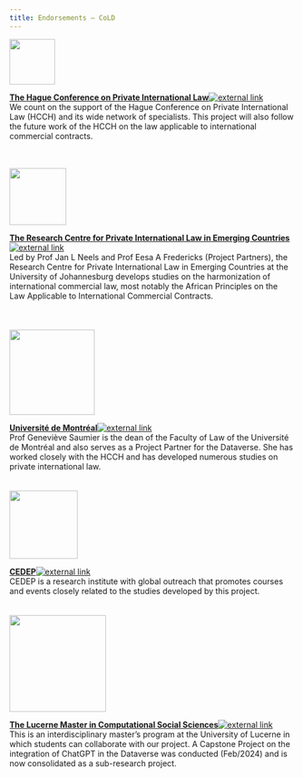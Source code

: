 ```yaml
---
title: Endorsements — CoLD
---
```


<img src="https://choiceoflawdataverse.blob.core.windows.net/assets/hcch-logo.svg" width="80"/>

<a href="https://www.hcch.net/en/home" target="_blank">**The Hague Conference on Private International Law**<img
    src="https://choiceoflawdataverse.blob.core.windows.net/assets/external_link.svg"
    alt="external link"
    class="external-link-icon"
  /></a>  
We count on the support of the Hague Conference on Private International Law (HCCH) and its wide network of specialists. This project will also follow the future work of the HCCH on the law applicable to international commercial contracts.
<br><br><br>

<img src="https://choiceoflawdataverse.blob.core.windows.net/assets/university-of-johannesburg-logo.svg" width="100"/>

<a href="https://www.uj.ac.za/faculties/law/research-centre-for-private-international-law-in-emerging-countries/" target="_blank">**The Research Centre for Private International Law in Emerging Countries**<img
    src="https://choiceoflawdataverse.blob.core.windows.net/assets/external_link.svg"
    alt="external link"
    class="external-link-icon"
  /></a>  
Led by Prof Jan L Neels and Prof Eesa A Fredericks (Project Partners), the Research Centre for Private International Law in Emerging Countries at the University of Johannesburg develops studies on the harmonization of international commercial law, most notably the African Principles on the Law Applicable to International Commercial Contracts.  
<br><br><br>
<img src="https://choiceoflawdataverse.blob.core.windows.net/assets/universite-de-montreal-logo.svg" width="150"/>

<a href="https://www.umontreal.ca/" target="_blank">**Université de Montréal**<img
    src="https://choiceoflawdataverse.blob.core.windows.net/assets/external_link.svg"
    alt="external link"
    class="external-link-icon"
  /></a>  
Prof Geneviève Saumier is the dean of the Faculty of Law of the Université de Montréal and also serves as a Project Partner for the Dataverse. She has worked closely with the HCCH and has developed numerous studies on private international law.
<br><br><br>
<img src="https://choiceoflawdataverse.blob.core.windows.net/assets/cedep-logo.svg" width="120"/>

<a href="https://e-cedep.cedep.org.py/" target="_blank">**CEDEP**<img
    src="https://choiceoflawdataverse.blob.core.windows.net/assets/external_link.svg"
    alt="external link"
    class="external-link-icon"
  /></a>  
CEDEP is a research institute with global outreach that promotes courses and events closely related to the studies developed by this project.
<br><br><br>
<img src="https://choiceoflawdataverse.blob.core.windows.net/assets/universitaet-luzern-logo.svg" width="170"/>

<a href="https://www.unilu.ch/en/study/study-programmes/masters-degrees/faculty-of-humanities-and-social-sciences/lucerne-master-in-computational-social-sciences-lumacss/" target="_blank">**The Lucerne Master in Computational Social Sciences**<img
    src="https://choiceoflawdataverse.blob.core.windows.net/assets/external_link.svg"
    alt="external link"
    class="external-link-icon"
  /></a>  
This is an interdisciplinary master’s program at the University of Lucerne in which students can collaborate with our project. A Capstone Project on the integration of ChatGPT in the Dataverse was conducted (Feb/2024) and is now consolidated as a sub-research project.
